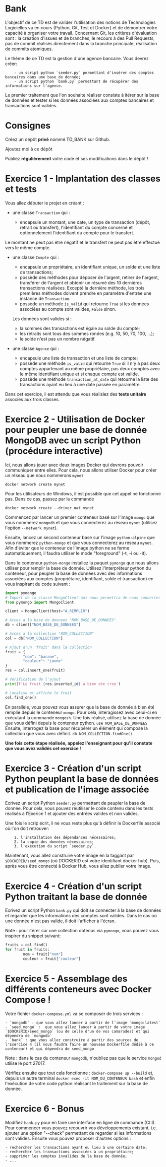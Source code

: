 # Bank

L'objectif de ce TD est de valider l'utilisation des notions de Technologies Logicielles vu en cours (Python, Git, Test et Docker) et de démontrer votre capacité à organiser votre travail. Concernant Git, les critères d'évaluation sont : la création d'issues et de branches, le recours à des Pull Requests, pas de commit réalisés directement dans la branche principale, réalisation de commits atomiques.

Le thème de ce TD est la gestion d'une agence bancaire. Vous devrez créer:

        - un script python `seeder.py` permettant d'insérer des comptes bancaires dans une base de donnée;
        - un script python `bank.py` permettant de récupérer des informations sur l'agence.

Le premier traitement que l'on souhaite réaliser consiste à itérer sur la base de données et tester si les données associées aux comptes bancaires et transactions sont valides.

# Consignes

Créez un dépôt **privé** nommé TD_BANK sur Github.

Ajoutez moi à ce dépôt

Publiez **régulièrement** votre code et ses modifications dans le dépôt !

# Exercice 1 - Implantation des classes et tests

Vous allez débuter le projet en créant :

- une classe `Transaction` qui :

    - encapsule un montant, une date, un type de transaction (dépôt, retrait ou transfert), l'identifiant du compte concerné et optionnelement l'identifiant du compte pour le transfert.

Le montant ne peut pas être négatif et le transfert ne peut pas être effectué vers le même compte.

- une classe `Compte` qui  :

    - encapsule un propriétaire, un identifiant unique, un solde et une liste de transactions;
    - possède des méthodes pour déposer de l'argent, retirer de l'argent, transférer de l'argent et obtenir un résumé des 10 dernières transactions réalisées. Excepté la dernière méthode, les trois premières méthodes doivent prendre en paramètre d'entrée une instance de `Transaction`.
    - possède un méthode `is_valid` qui retourne `True` si les données associées au compte sont valides, `False` sinon.
        
    Les données sont valides si :

    - la sommes des transactions est égale au solde du compte;
    - les retraits sont tous des sommes rondes (e.g. 10, 50, 70, 100, ...);
    - le solde n'est pas un nombre négatif.

- une classe `Agence` qui :

    - encapsule une liste de transaction et une liste de compte;
    - possède une méthode `is_valid` qui retourne `True` si il n'y a pas deux comptes appartenant au même propriétaire, pas deux comptes avec le même identifiant unique et si chaque compte est valide.
    - possède une méthode `transaction_at_date` qui retourne la liste des transactions ayant eu lieu à une date passée en paramètre.  

Dans cet exercice, il est attendu que vous réalisiez des **tests unitaire** associés aux trois classes.

# Exercice 2 - Utilisation de Docker pour peupler une base de donnée MongoDB avec un script Python (procédure interactive)

Ici, nous allons jouer avec deux images Docker qui devrons pouvoir communiquer entre elles.
Pour cela, nous allons utiliser Docker pour créer un réseau que nous nommerons `mynet`

```
docker network create mynet
```

Pour les utilisateurs de Windows, il est possible que cet appel ne fonctionne pas. Dans ce cas, passez par la commande

```
docker network create --driver nat mynet
```

Commencez par lancer un premier conteneur basé sur l'image `mongo` que vous nommerez `mongodb` et que vous connecterez au réseau `mynet` (utilisez l'option `--network mynet`).

Ensuite, lancez un second conteneur basé sur l'image `python:alpine` que vous nommerez `python-mongo` et que vous connecterez au réseau `mynet`. Afin d'éviter que le conteneur de l'image python ne se ferme automatiquement, il faudra utiliser le mode "foreground" (-t, -i ou -it).

Dans le conteneur `python-mongo` installez la paquet `pymongo` que nous allons utiliser pour remplir la base de donnée.
Utilisez l'interpréteur python du conteneur, pour peupler la base de données avec des informations associées aux comptes (propriétaire, identifiant, solde et transaction)  en vous inspirant du code suivant :

```python
import pymongo
# Import de la classe MongoClient qui nous permettra de nous connecter a la base de donnees MongoDB
from pymongo import MongoClient

client = MongoClient(host="A_REMPLIR")

# Acces a la base de donnees "NOM_BASE_DE_DONNEES"
db = client["NOM_BASE_DE_DONNEES"]

# Acces a la collection "NOM_COLLECTION"
col = db["NOM_COLLECTION"]

# Ajout d'un 'fruit' dans la collection
fruit = {
        "nom": "banane",
        "couleur": "jaune"
}
res = col.insert_one(fruit)

# Verification de l'ajout
print(f'Le fruit {res.inserted_id} a bien ete cree')

# Localise et affiche le fruit
col.find_one()
```

En parallèle, vous pouvez vous assurer que la base de donnée à bien été remplie depuis le conteneur `mongo`.
Pour cela, interagissez avec celui-ci en exécutant la commande `mongosh`.
Une fois réalisé, utilisez la base de donnée que vous défini depuis le conteneur python.
`use NOM_BASE_DE_DONNEES`
Ensuite, interrogez la base pour récupérer un élément qui compose la collection que vous avec définit.
`db.NOM_COLLECTION.findOne()`

**Une fois cette étape réalisée, appelez l'enseignant pour qu'il constate que vous avez validés cet exercice !**

# Exercice 3 - Création d'un script Python peuplant la base de données et publication de l'image associée

Ecrivez un script Python `seeder.py` permettant de peupler la base de donnée.
Pour cela, vous pouvez réutiliser le code contenu dans les tests réalisés à l'Exerice 1 et ajouter des entrées valides et non valides.

Une fois le scrip écrit, il ne vous reste plus qu'à définir le Dockerfile associé où l'on doit retrouver:

        1. l'installation des dépendances nécessaires;
        2. la copie des données nécessaires;
        3. l'exécution du script `seeder.py`.

Maintenant, vous allez construire votre image en la taggant par `$DOCKERID/seed_mongo` (où DOCKERID est votre identifiant docker hub).
Puis, après vous être connecté à Docker Hub, vous allez publier votre image.

# Exercice 4 - Création d'un script Python traitant la base de donnée

Ecrivez un script Python `bank.py` qui doit se connecter à la base de données et regarder que les informations des comptes sont valides. Dans le cas où une donnée n'est pas valide, il doit l'afficher à l'écran.

Note : pour itérer sur une collection obtenus via `pymongo`, vous pouvez vous inspirer du snippet suivant:

```python
fruits = col.find()
for fruit in fruits:
        nom = fruit["nom"]
        couleur = fruit["couleur"]
```

# Exercice 5 - Assemblage des différents conteneurs avec Docker Compose !

Votre fichier `docker-compose.yml` va se composer de trois services :

    - `mongodb` : que vous allez lancer à partir de l'image `mongo:latest`
    - `seed_mongo` :  que vous allez lancer à partir de votre image `$DOCKERID/seed_mongo` (ou de celle d'un de vos camarades) et qui dépendra de `mongodb`
    - `bank` : que vous allez construire à partir des sources de l'Exercice 4 (il vous faudra faire un nouveau Dockerfile dédié à ce conteneur) et qui dépendra de seed_mongo

Note : dans le cas du conteneur `mongodb`, n'oubliez pas que le service `mongod` utilise le port 27017.

Vérifiez ensuite que tout cela fonctionne :
`docker-compose up --build`
et, depuis un autre terminal
`docker exec -it NOM_DU_CONTENEUR bash`
et enfin l'exécution de votre code python réalisant le traitement sur la base de donnée.

# Exercice 6 - Bonus 

Modifiez `bank.py` pour en faire une interface en ligne de commande (CLI).
Pour commencer vous pouvez recouvrir vos développements existant, i.e. ajouter une option "--check" permettant de regarder si les informations sont valides.
Ensuite vous pouvez proposer d'autres options :

    - rechercher les transactions ayant eu lieu à une certaine date;
    - rechercher les transactions associées à un propriétaire;
    - supprimer les comptes invalides de la base de donnée;
    - ...
